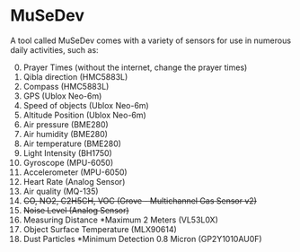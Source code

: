 <h1> MuSeDev </h1>

A tool called MuSeDev comes with a variety of sensors for use in numerous daily activities, such as:

0. Prayer Times (without the internet, change the prayer times)
1. Qibla direction (HMC5883L)
2. Compass (HMC5883L)
3. GPS (Ublox Neo-6m)
4. Speed of objects (Ublox Neo-6m)
6. Altitude Position (Ublox Neo-6m)
7. Air pressure (BME280)
8. Air humidity (BME280)
9. Air temperature (BME280)
10. Light Intensity (BH1750)
11. Gyroscope (MPU-6050)
12. Accelerometer (MPU-6050)
13. Heart Rate (Analog Sensor)
14. Air quality (MQ-135)
15. <s>CO, NO2, C2H5CH, VOC (Grove - Multichannel Gas Sensor v2)</s>
16. <s>Noise Level (Analog Sensor)</s>
17. Measuring Distance *Maximum 2 Meters (VL53L0X)
18. Object Surface Temperature (MLX90614)
19. Dust Particles *Minimum Detection 0.8 Micron (GP2Y1010AU0F)
